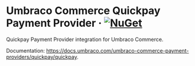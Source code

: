 # Umbraco Commerce Quickpay Payment Provider &middot; [![NuGet](https://img.shields.io/nuget/v/Umbraco.Commerce.PaymentProviders.Quickpay.svg?style=modern&label=nuget)](https://www.nuget.org/packages/Umbraco.Commerce.PaymentProviders.Quickpay/) 

Quickpay Payment Provider integration for Umbraco Commerce.

Documentation: https://docs.umbraco.com/umbraco-commerce-payment-providers/quickpay/quickpay.
